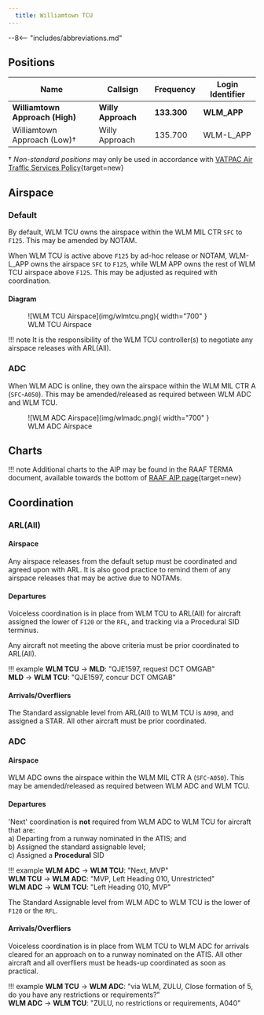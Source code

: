```yaml
---
  title: Williamtown TCU
---
```


--8<-- "includes/abbreviations.md"

## Positions

| Name               | Callsign       | Frequency        | Login Identifier              |
| ------------------ | -------------- | ---------------- | --------------------------------------|
| **Williamtown Approach (High)**    | **Willy Approach**   | **133.300**         | **WLM_APP**                                   |
| Williamtown Approach (Low)†    | Willy Approach   | 135.700         | WLM-L_APP                                   |

† *Non-standard positions* may only be used in accordance with [VATPAC Air Traffic Services Policy](https://vatpac.org/publications/policies){target=new} 

## Airspace
### Default
By default, WLM TCU owns the airspace within the WLM MIL CTR `SFC` to `F125`. This may be amended by NOTAM.

When WLM TCU is active above `F125` by ad-hoc release or NOTAM, WLM-L_APP owns the airspace `SFC` to `F125`, while WLM APP owns the rest of WLM TCU airspace above `F125`. This may be adjusted as required with coordination.

#### Diagram
<figure markdown>
![WLM TCU Airspace](img/wlmtcu.png){ width="700" }
  <figcaption>WLM TCU Airspace</figcaption>
</figure>

!!! note
    It is the responsibility of the WLM TCU controller(s) to negotiate any airspace releases with ARL(All).

### ADC
When WLM ADC is online, they own the airspace within the WLM MIL CTR A (`SFC`-`A050`). This may be amended/released as required between WLM ADC and WLM TCU.

<figure markdown>
![WLM ADC Airspace](img/wlmadc.png){ width="700" }
  <figcaption>WLM ADC Airspace</figcaption>
</figure>

## Charts
!!! note
    Additional charts to the AIP may be found in the RAAF TERMA document, available towards the bottom of [RAAF AIP page](https://ais-af.airforce.gov.au/australian-aip){target=new}

## Coordination
### ARL(All)

#### Airspace
Any airspace releases from the default setup must be coordinated and agreed upon with ARL. It is also good practice to remind them of any airspace releases that may be active due to NOTAMs.

#### Departures
Voiceless coordination is in place from WLM TCU to ARL(All) for aircraft assigned the lower of `F120` or the `RFL`, and tracking via a Procedural SID terminus.

Any aircraft not meeting the above criteria must be prior coordinated to ARL(All).

!!! example
    <span class="hotline">**WLM TCU** -> **MLD**</span>: "QJE1597, request DCT OMGAB"  
    <span class="hotline">**MLD** -> **WLM TCU**</span>: "QJE1597, concur DCT OMGAB"  

#### Arrivals/Overfliers
The Standard assignable level from ARL(All) to WLM TCU is `A090`, and assigned a STAR. All other aircraft must be prior coordinated.

### ADC
#### Airspace
WLM ADC owns the airspace within the WLM MIL CTR A (`SFC`-`A050`). This may be amended/released as required between WLM ADC and WLM TCU.

#### Departures
'Next' coordination is **not** required from WLM ADC to WLM TCU for aircraft that are:  
a) Departing from a runway nominated in the ATIS; and  
b) Assigned the standard assignable level;  
c) Assigned a **Procedural** SID  

!!! example
    <span class="hotline">**WLM ADC** -> **WLM TCU**</span>: "Next, MVP"  
    <span class="hotline">**WLM TCU** -> **WLM ADC**</span>: "MVP, Left Heading 010, Unrestricted"  
    <span class="hotline">**WLM ADC** -> **WLM TCU**</span>: "Left Heading 010, MVP"  

The Standard Assignable level from WLM ADC to WLM TCU is the lower of `F120` or the `RFL`.

#### Arrivals/Overfliers
Voiceless coordination is in place from WLM TCU to WLM ADC for arrivals cleared for an approach on to a runway nominated on the ATIS. All other aircraft and all overfliers must be heads-up coordinated as soon as practical.

!!! example
    <span class="hotline">**WLM TCU** -> **WLM ADC**</span>: "via WLM, ZULU, Close formation of 5, do you have any restrictions or requirements?”  
    <span class="hotline">**WLM ADC** -> **WLM TCU**</span>: "ZULU, no restrictions or requirements, A040"  